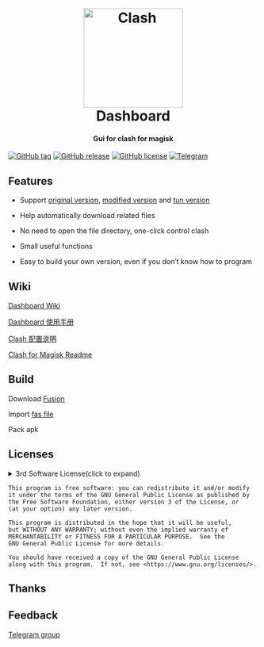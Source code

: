 <h1 align="center">
  <img src="https://cdn.jsdelivr.net/gh/Dashboard2/Dashboard@master/com.dashboard.png" alt="Clash" width="200">
  <br>Dashboard<br>
</h1>

<h4 align="center">
  Gui for <a herf="https://github.com/Kr328/ClashForMagisk">clash for magisk</a>
</h4>

[![GitHub tag](https://img.shields.io/github/tag/Dashboard2/Dashboard.svg?style=flat-square&color=2EA9DF)](https://github.com/Dashboard2/Dashboard/tags)
[![GitHub release](https://img.shields.io/github/release/Dashboard2/Dashboard.svg?style=flat-square&color=2EA9DF)](https://github.com/Dashboard2/Dashboard/releases)
[![GitHub license](https://img.shields.io/github/license/Dashboard2/Dashboard.svg?style=flat-square&color=2EA9DF)](https://github.com/Dashboard2/Dashboard/blob/master/LICENSE)
[![Telegram](https://img.shields.io/badge/discuss-Telegram-2EA9DF?style=flat-square)](https://t.me/db4cmm)


## Features

- Support [original version](https://github.com/Kr328/ClashForMagisk), [modified version](https://github.com/Dashboard2/ClashForMagiskMod) and [tun version]()

- Help automatically download related files

- No need to open the file directory, one-click control clash

- Small useful functions

- Easy to build your own version, even if you don’t know how to program

## Wiki

[Dashboard Wiki](https://github.com/Dashboard2/Dashboard/wiki)

[Dashboard 使用手册](https://github.com/Dashboard2/Dashboard/wiki/Dashboard-User-Manual)

[Clash 配置说明](https://github.com/Dreamacro/clash/wiki/configuration)

[Clash for Magisk Readme](https://github.com/Kr328/ClashForMagisk/blob/master/README_zh.md)

## Build

Download [Fusion]()

Import [fas file](https://github.com/Dashboard2/Dashboard/tree/master/Fas)

Pack apk


## Licenses

<details>

  <summary>3rd Software License(click to expand)</summary>


GPL-3.0 License

- [Dreamacro/clash](https://github.com/Dreamacro/clash)

- [Kr328/ClashForMagisk](https://github.com/Kr328/ClashForMagisk)

MIT License

- [alecthw/mmdb_china_ip_list](https://github.com/alecthw/mmdb_china_ip_list/tree/release)

- [SukkaW/MyIP](https://github.com/SukkaW/MyIP)

WTFPL License

- [Showfom/sb.sb](https://github.com/Showfom/sb.sb)

No License

- [haishanh/yacd](https://github.com/haishanh/yacd)

</details>

    This program is free software: you can redistribute it and/or modify
    it under the terms of the GNU General Public License as published by
    the Free Software Foundation, either version 3 of the License, or
    (at your option) any later version.

    This program is distributed in the hope that it will be useful,
    but WITHOUT ANY WARRANTY; without even the implied warranty of
    MERCHANTABILITY or FITNESS FOR A PARTICULAR PURPOSE.  See the
    GNU General Public License for more details.

    You should have received a copy of the GNU General Public License
    along with this program.  If not, see <https://www.gnu.org/licenses/>.


## Thanks

## Feedback
[Telegram group](https://t.me/db4cmm)
